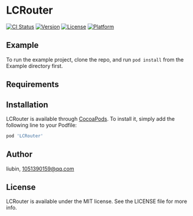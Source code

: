 # LCRouter

[![CI Status](https://img.shields.io/travis/liubin/LCRouter.svg?style=flat)](https://travis-ci.org/liubin/LCRouter)
[![Version](https://img.shields.io/cocoapods/v/LCRouter.svg?style=flat)](https://cocoapods.org/pods/LCRouter)
[![License](https://img.shields.io/cocoapods/l/LCRouter.svg?style=flat)](https://cocoapods.org/pods/LCRouter)
[![Platform](https://img.shields.io/cocoapods/p/LCRouter.svg?style=flat)](https://cocoapods.org/pods/LCRouter)

## Example

To run the example project, clone the repo, and run `pod install` from the Example directory first.

## Requirements

## Installation

LCRouter is available through [CocoaPods](https://cocoapods.org). To install
it, simply add the following line to your Podfile:

```ruby
pod 'LCRouter'
```

## Author

liubin, 1051390159@qq.com

## License

LCRouter is available under the MIT license. See the LICENSE file for more info.
